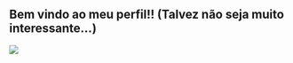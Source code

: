 ## Bem vindo ao meu perfil!! (Talvez não seja muito interessante...) 

![]((https://www.minirecados.com/fotorecado-danca-364/))

<!--
**Luz-Noceda-Oficial/Luz-Noceda-Oficial** is a ✨ _special_ ✨ repository because its `README.md` (this file) appears on your GitHub profile.

Here are some ideas to get you started:

- 🔭 I’m currently working on ...
- 🌱 I’m currently learning ...
- 👯 I’m looking to collaborate on ...
- 🤔 I’m looking for help with ...
- 💬 Ask me about ...
- 📫 How to reach me: ...
- 😄 Pronouns: ...
- ⚡ Fun fact: ...
-->

